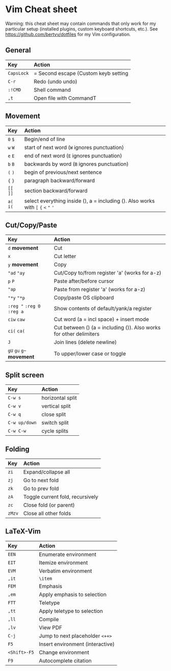 # Vim Cheat sheet

Warning: this cheat sheet may contain commands that only work for my particular setup (installed plugins, custom keyboard shortcuts, etc.). See https://github.com/bertvv/dotfiles for my Vim configuration.

## General

| Key        | Action                               |
| :---       | :-----                               |
| `CapsLock` | = Second escape (Custom keyb setting |
| `C-r`      | Redo (undo undo)                     |
| `:!CMD`    | Shell command                        |
| `,t`       | Open file with CommandT              |

## Movement

| Key       | Action                                                                             |
| :---      | :---                                                                               |
| `0` `$`   | Begin/end of line                                                                  |
| `w` `W`   | start of next word (`W` ignores punctuation)                                       |
| `e` `E`   | end of next word (`E` ignores punctuation)                                         |
| `b` `B`   | backwards by word (`B` ignores punctuation)                                        |
| `(` `)`   | begin of previous/next sentence                                                    |
| `{` `}`   | paragraph backward/forward                                                         |
| `[[` `]]` | section backward/forward                                                           |
| `a(` `i(` | select everything inside (), a = including (). Also works with `[` `{` `<` `"` `'` |

## Cut/Copy/Paste

| Key                         | Action                                                             |
| :-----------                | :-----------------------                                           |
| `d` **movement**            | Cut                                                                |
| `x`                         | Cut letter                                                         |
| `y` **movement**            | Copy                                                               |
| `"ad` `"ay`                 | Cut/Copy to/from register 'a' (works  for a-z)                     |
| `p` `P`                     | Paste after/before cursor                                          |
| `"ap`                       | Paste from register 'a' (works for a-z)                            |
| `"*y` `"*p`                 | Copy/paste OS clipboard                                            |
| `:reg "` `:reg 0` `:reg a`  | Show contents of default/yank/a register                           |
| `ciw` `caw`                 | Cut word (a = incl space) + insert mode                            |
| `ci(` `ca(`                 | Cut between () (a = including ()). Also works for other delimiters |
| `J`                         | Join lines (delete newline)                                        |
| `gU` `gu` `g~` **movement** | To upper/lower case or toggle                                      |

## Split screen

| Key           | Action                   |
| :-----------  | :----------------------- |
| `C-w s`       | horizontal split         |
| `C-w v`       | vertical split           |
| `C-w q`       | close split              |
| `C-w up/down` | switch split             |
| `C-w C-w`     | cycle splits             |

## Folding

| Key    | Action                           |
| :----- | :--------                        |
| `zi`   | Expand/collapse all              |
| `zj`   | Go to next fold                  |
| `zk`   | Go to prev fold                  |
| `zA`   | Toggle current fold, recursively |
| `zc`   | Close fold (or parent)           |
| `zMzv` | Close all other folds            |

## LaTeX-Vim

| Key          | Action                           |
| :-----       | :--------                        |
| `EEN`        | Enumerate environment            |
| `EIT`        | Itemize environment              |
| `EVM`        | Verbatim environment             |
| `,it`        | `\item`                          |
| `FEM`        | Emphasis                         |
| `,em`        | Apply emphasis to selection      |
| `FTT`        | Teletype                         |
| `,tt`        | Apply teletype to selection      |
| `,ll`        | Compile                          |
| `,lv`        | View PDF                         |
| `C-j`        | Jump to next placeholder `<++>`  |
| `F5`         | Insert environment (interactive) |
| `<Shift>-F5` | Change environment               |
| `F9`         | Autocomplete citation            |
